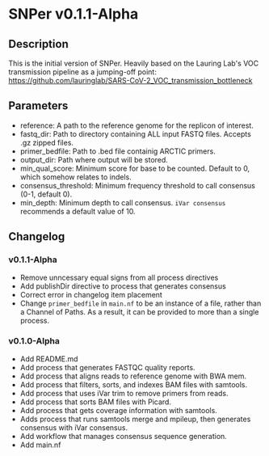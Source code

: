 # SNPer v0.1.1-Alpha

## Description

This is the initial version of SNPer. Heavily based on the Lauring Lab's VOC transmission pipeline as a jumping-off point: https://github.com/lauringlab/SARS-CoV-2_VOC_transmission_bottleneck

## Parameters

- reference: A path to the reference genome for the replicon of interest.
- fastq_dir: Path to directory containing ALL input FASTQ files. Accepts .gz zipped files.
- primer_bedfile: Path to .bed file containig ARCTIC primers.
- output_dir: Path where output will be stored.
- min_qual_score: Minimum score for base to be counted. Default to 0, which somehow relates to indels.
- consensus_threshold: Minimum frequency threshold to call consensus (0-1, default 0).
- min_depth: Minimum depth to call consensus. `iVar consensus` recommends a default value of 10.

## Changelog

### v0.1.1-Alpha

- Remove unncessary equal signs from all process directives
- Add publishDir directive to process that generates consensus
- Correct error in changelog item placement
- Change `primer_bedfile` in `main.nf` to be an instance of a file, rather than a Channel of Paths. As a result, it can be provided to more than a single process.

### v0.1.0-Alpha

- Add README.md
- Add process that generates FASTQC quality reports.
- Add process that aligns reads to reference genome with BWA mem.
- Add process that filters, sorts, and indexes BAM files with samtools.
- Add process that uses iVar trim to remove primers from reads.
- Add process that sorts BAM files with Picard.
- Add process that gets coverage information with samtools.
- Adds process that runs samtools merge and mpileup, then generates consensus with iVar consensus.
- Add workflow that manages consensus sequence generation.
- Add main.nf